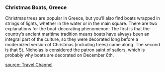 ### Christmas Boats, Greece
Christmas trees are popular in Greece, but you’ll also find boats wrapped in strings of lights, whether in the water or in the main square.
There are two explanations for the boat-decorating phenomenon: The first is that the country’s ancient maritime tradition means boats have always
been an integral part of the culture, so they were decorated long before a modernized version of Christmas (including trees) came along.
The second is that St. Nicholas is considered the patron saint of sailors, which is probably why boats are decorated on December 6th.

[source:  Travel Channel](https://www.travelchannel.com/interests/holidays/photos/fun-holiday-traditions-around-the-world)

